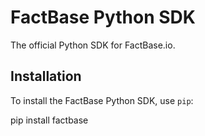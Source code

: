 # FactBase Python SDK

The official Python SDK for FactBase.io.

## Installation

To install the FactBase Python SDK, use `pip`:

pip install factbase
